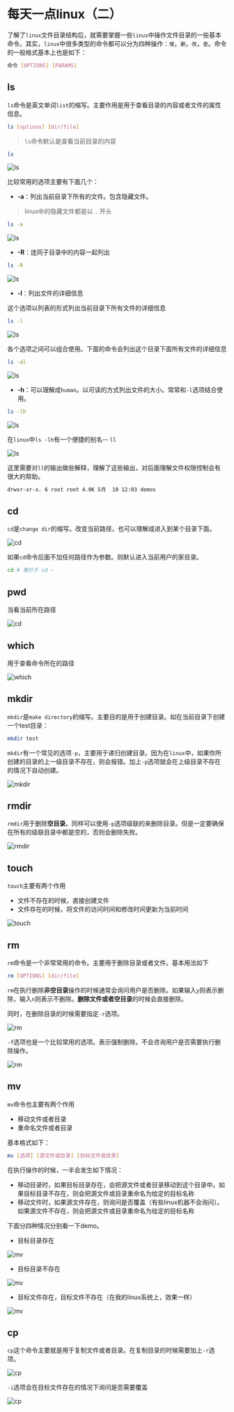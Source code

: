 # 每天一点linux（二）

了解了`linux`文件目录结构后，就需要掌握一些`linux`中操作文件目录的一些基本命令。其实，`linux`中很多类型的命令都可以分为四种操作：`增`，`删`，`改`，`查`。命令的一般格式基本上也是如下：

```bash
命令 [OPTIONS] [PARAMS]
```

## ls

`ls`命令是英文单词`list`的缩写。主要作用是用于查看目录的内容或者文件的属性信息。

```bash
ls [options] [dir/file]
```

> `ls`命令默认是查看当前目录的内容

```bash
ls
```

![ls](/blog/linux-imgs/ls1.png)

比较常用的选项主要有下面几个：

- **-a**：列出当前目录下所有的文件。包含隐藏文件。

> linux中的隐藏文件都是以 `.` 开头

```bash
ls -a
``` 
![ls](/blog/linux-imgs/ls2.png)

- **-R**：连同子目录中的内容一起列出

```bash
ls -R
```

![ls](/blog/linux-imgs/ls3.png)

- **-l**：列出文件的详细信息

这个选项以列表的形式列出当前目录下所有文件的详细信息

```bash
ls -l
```

![ls](/blog/linux-imgs/ls4.png)

各个选项之间可以组合使用。下面的命令会列出这个目录下面所有文件的详细信息

```bash
ls -al
```

![ls](/blog/linux-imgs/ls5.png)

- **-h**：可以理解成`human`。以可读的方式列出文件的大小。常常和`-l`选项结合使用。

```bash
ls -lh
```

![ls](/blog/linux-imgs/ls6.png)

在`linux`中`ls -lh`有一个便捷的别名-- `ll`

![ls](/blog/linux-imgs/ls7.png)

这里需要对`ll`的输出做些解释，理解了这些输出，对后面理解文件权限控制会有很大的帮助。

```bash
drwxr-xr-x. 6 root root 4.0K 5月  10 12:03 demos
```

## cd

`cd`是`change dir`的缩写。改变当前路径，也可以理解成进入到某个目录下面。

![cd](/blog/linux-imgs/cd1.png)

如果`cd`命令后面不加任何路径作为参数。则默认进入当前用户的家目录。

```bash
cd # 等价于 cd ~
```

## pwd

当看当前所在路径

![cd](/blog/linux-imgs/cd1.png)

## which

用于查看命令所在的路径

![which](/blog/linux-imgs/which1.png)

## mkdir

`mkdir`是`make directory`的缩写。主要目的是用于创建目录。如在当前目录下创建一个test目录：

```bash
mkdir test
```

`mkdir`有一个常见的选项`-p`，主要用于递归创建目录。因为在`linux`中，如果你所创建的目录的上一级目录不存在，则会报错。加上`-p`选项就会在上级目录不存在的情况下自动创建。

![mkdir](/blog/linux-imgs/mkdir1.png)

## rmdir
`rmdir`用于删除**空目录**。同样可以使用`-p`选项级联的来删除目录。但是一定要确保在所有的级联目录中都是空的，否则会删除失败。

![rmdir](/blog/linux-imgs/rmdir1.png)

## touch
`touch`主要有两个作用

- 文件不存在的时候，直接创建文件
- 文件存在的时候，将文件的访问时间和修改时间更新为当前时间

![touch](/blog/linux-imgs/touch1.png)

## rm
`rm`命令是一个非常常用的命令。主要用于删除目录或者文件。基本用法如下

```bash
rm [OPTIONS] [dir/file]
```

`rm`在执行删除**非空目录**操作的时候通常会询问用户是否删除。如果输入`y`则表示删除，输入`n`则表示不删除。**删除文件或者空目录**的时候会直接删除。

同时，在删除目录的时候需要指定`-r`选项。

![rm](/blog/linux-imgs/rm1.png)

`-f`选项也是一个比较常用的选项。表示强制删除。不会咨询用户是否需要执行删除操作。

![rm](/blog/linux-imgs/rm2.png)

## mv

`mv`命令也主要有两个作用

- 移动文件或者目录
- 重命名文件或者目录

基本格式如下：

```bash
mv [选项] [源文件或目录] [目标文件或目录]
```

在执行操作的时候，一半会发生如下情况：

- 移动目录时，如果目标目录存在，会把源文件或者目录移动到这个目录中。如果目标目录不存在，则会把源文件或目录重命名为给定的目标名称
- 移动文件时，如果源文件存在，则询问是否覆盖（有些linux机器不会询问）。如果源文件不存在，则会把源文件或目录重命名为给定的目标名称

下面分四种情况分别看一下demo。
- 目标目录存在

![mv](/blog/linux-imgs/mv1.png)
- 目标目录不存在

![mv](/blog/linux-imgs/mv2.png)
- 目标文件存在，目标文件不存在（在我的linux系统上，效果一样）

![mv](/blog/linux-imgs/mv4.png)


## cp
`cp`这个命令主要就是用于复制文件或者目录。在复制目录的时候需要加上`-r`选项。

![cp](/blog/linux-imgs/cp1.png)

`-i`选项会在目标文件存在的情况下询问是否需要覆盖

![cp](/blog/linux-imgs/cp2.png)